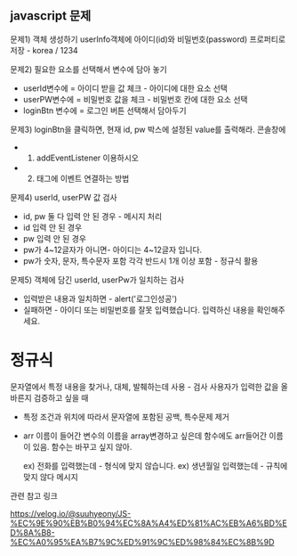 ## javascript 문제

문제1) 객체 생성하기
userInfo객체에 아이디(id)와 비밀번호(password) 프로퍼티로 저장 - korea / 1234

문제2) 필요한 요소를 선택해서 변수에 담아 놓기
- userId변수에 = 아이디 받을 값 체크  - 아이디에 대한 요소 선택
- userPW변수에 = 비밀번호 값을 체크  - 비밀번호 칸에 대한 요소 선택
- loginBtn 변수에 = 로그인 버튼 선택해서 담아두기

문제3) loginBtn을 클릭하면, 현재 id, pw 박스에 설정된 value를 출력해라. 콘솔창에
- 1) addEventListener 이용하시오
- 2) 태그에 이벤트 연결하는 방법

문제4) userId, userPW 값 검사
- id, pw 둘 다 입력 안 된 경우 - 메시지 처리
- id 입력 안 된 경우
- pw 입력 안 된 경우
- pw가 4~12글자가 아니면- 아이디는 4~12글자 입니다.
- pw가 숫자, 문자, 특수문자 포함 각각 반드시 1개 이상 포함 - 정규식 활용

문제5) 객체에 담긴 userId, userPw가 일치하는 검사
- 입력받은 내용과 일치하면 - alert('로그인성공')
- 실패하면  - 아이디 또는 비밀번호를 잘못 입력했습니다. 입력하신 내용을 확인해주세요.
    


# 정규식
문자열에서 특정 내용을 찾거나, 대체, 발췌하는데 사용 - 검사
사용자가 입력한 값을 올바른지 검증하고 싶을 때
- 특정 조건과 위치에 따라서 문자열에 포함된 공백, 특수문제 제거
- arr 이름이 들어간 변수의 이름을 array변경하고 싶은데
    함수에도 arr들어간 이름이 있음. 함수는 바꾸고 싶지 않아. 

    ex) 전화를 입력했는데 - 형식에 맞지 않습니다.
    ex) 생년월일 입력했는데 - 규칙에 맞지 않다 메시지


관련 참고 링크

https://velog.io/@suuhyeony/JS-%EC%9E%90%EB%B0%94%EC%8A%A4%ED%81%AC%EB%A6%BD%ED%8A%B8-%EC%A0%95%EA%B7%9C%ED%91%9C%ED%98%84%EC%8B%9D